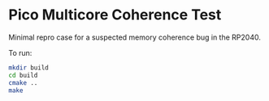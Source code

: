 # Pico Multicore Coherence Test

Minimal repro case for a suspected memory coherence bug in the RP2040.

To run:

```bash
mkdir build
cd build
cmake ..
make
```

